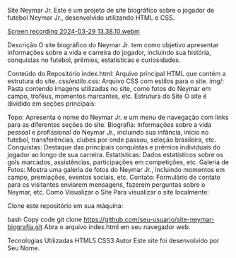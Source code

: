 Site Neymar Jr.
Este é um projeto de site biográfico sobre o jogador de futebol Neymar Jr., desenvolvido utilizando HTML e CSS.

[Screen recording 2024-03-29 13.38.10.webm](https://github.com/alinemello29/devmedia/assets/109696840/998db734-7d8f-44d9-b428-13b93f0697f5)


Descrição
O site biográfico do Neymar Jr. tem como objetivo apresentar informações sobre a vida e carreira do jogador, incluindo sua história, conquistas no futebol, prêmios, estatísticas e curiosidades.

Conteúdo do Repositório
index.html: Arquivo principal HTML que contém a estrutura do site.
css/estilo.css: Arquivo CSS com estilos para o site.
img/: Pasta contendo imagens utilizadas no site, como fotos do Neymar em campo, troféus, momentos marcantes, etc.
Estrutura do Site
O site é dividido em seções principais:

Topo: Apresenta o nome do Neymar Jr. e um menu de navegação com links para as diferentes seções do site.
Biografia: Informações sobre a vida pessoal e profissional do Neymar Jr., incluindo sua infância, início no futebol, transferências, clubes por onde passou, seleção brasileira, etc.
Conquistas: Destaque das principais conquistas e prêmios individuais do jogador ao longo de sua carreira.
Estatísticas: Dados estatísticos sobre os gols marcados, assistências, participações em competições, etc.
Galeria de Fotos: Mostra uma galeria de fotos do Neymar Jr., incluindo momentos em campo, premiações, eventos sociais, etc.
Contato: Formulário de contato para os visitantes enviarem mensagens, fazerem perguntas sobre o Neymar, etc.
Como Visualizar o Site
Para visualizar o site localmente:

Clone este repositório em sua máquina:

bash
Copy code
git clone https://github.com/seu-usuario/site-neymar-biografia.git
Abra o arquivo index.html em seu navegador web.

Tecnologias Utilizadas
HTML5
CSS3
Autor
Este site foi desenvolvido por Seu Nome.

